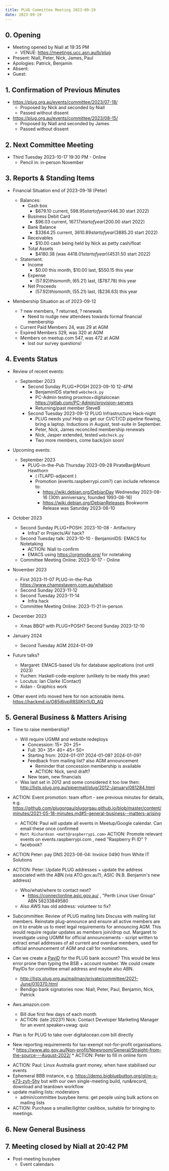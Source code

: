 ```yaml
---
title: PLUG Committee Meeting 2023-09-19
date: 2023-09-19
---
```


## 0. Opening
* Meeting opened by Niall at 19:35 PM
  * VENUE: https://meetings.ucc.asn.au/b/plug
* Present: Niall, Peter, Nick, James, Paul
* Apologies: Patrick, Benjamin
* Absent:
* Guest:

## 1. Confirmation of Previous Minutes
* https://plug.org.au/events/committee/2023/07-18/
  * Proposed by Nick and seconded by Niall
  * Passed without dissent
* https://plug.org.au/events/committee/2023/08-15/
  * Proposed by Niall and seconded by James
  * Passed without dissent

## 2. Next Committee Meeting
* Third Tuesday 2023-10-17 19:30 PM - Online
  * Pencil in: in-person November

## 3. Reports & Standing Items
* Financial Situation end of 2023-09-18 (Peter)
  * Balances:
    * Cash box
      * $679.10 current, $598.95 start of year ($446.30 start 2022)
    * Business Debit Card
      * $96.03 current, $167.17 start of year ($200.00 start 2022)
    * Bank Balance
      * $3364.25 current, $3610.89 start of year ($3885.20 start 2022)
    * Receivables
      * $10.00 cash being held by Nick as petty cash/float
    * Total Assets
      * $4180.38 (was $4418.01 start of year) ($4531.50 start 2022)
  * Statement:
    * Income
      * $0.00 this month, $10.00 last, $550.15 this year
    * Expense
      * ($57.92) this month, ($65.21) last, ($787.78) this year
    * Net Proceeds
      * ($57.92) this month, ($55.21) last, ($236.63) this year
      
* Membership Situation as of 2023-09-12
  - ? new members, ? returned, ? renewals
    - Need to nudge new attendees towards formal financial membership
  - Current Paid Members 24, was 29 at AGM
  - Expired Members 329, was 320 at AGM
  - Members on meetup.com 547, was 472 at AGM
    - lost our survey questions!

## 4. Events Status
* Review of recent events:
  * September 2023
    * Second Sunday PLUG+POSH 2023-09-10 12-4PM
      * BenjaminIDS started `webcheck.py`
      * PC-Admin testing proxmox+digitalocean https://gitlab.com/PC-Admin/provision-servers
      * Returning/past member SteveB
    * Second Tuesday 2023-09-12 PLUG Infrastructure Hack-night
      * PLUG needs you! Help us get our CI/CT/CD pipeline flowing, bring a laptop. Inductions in August, test-suite in September.
      * Peter, Nick, James reconciled membership renewals
      * Nick, Jasper extended, tested `webcheck.py`
      * Two more members, come back/join soon!

* Upcoming events:
  * September 2023
    * PLUG-in-the-Pub Thursday 2023-09-28 PirateBar@Mount Hawthorn
      * ( ITLAPD-adjacent )
      * Promotion (events.raspberrypi.com?) can include reference to:
        * https://wiki.debian.org/DebianDay Wednesday 2023-08-16 (30th anniversary, founded 1993-08-16)
        * https://wiki.debian.org/DebianReleases Bookworm Release was Saturday 2023-06-10

* October 2023
    * Second Sunday PLUG+POSH: 2023-10-08 - Artifactory
      * Infra? or Projects/AV hack?
    * Second Tuesday talk: 2023-10-10 - BenjaminIDS: EMACS for Notetaking
      * ACTION: Niall to confirm
      * EMACS using https://orgmode.org/ for notetaking
    * Committee Meeting Online: 2023-10-17 - Online

 * November 2023
    * First 2023-11-07 PLUG-in-the-Pub https://www.champstavern.com.au/whatson
    * Second Sunday 2023-11-12
    * Second Tuesday 2023-11-14
      * Infra hack
    * Committee Meeting Online: 2023-11-21 in-person
 * December 2023
    * Xmas BBQ? with PLUG+POSH? Second Sunday 2023-12-10
 * January 2024
    * Second Tuesday AGM 2024-01-09
* Future talks?
  * Margaret: EMACS-based UIs for database applications (not until 2023)
  * Yuchen: Haskell-code-explorer (unlikely to be ready this year)
  * Locutus: Ian Clarke (Contact)
  * Aidan - Graphics work
* Other event info moved here for non actionable items. https://hackmd.io/O85j6jvpR8SlIKln1UD_AQ

## 5. General Business & Matters Arising
* Time to raise membership?
  * Will require UGMM and website redeploys
    * Concession: 15+ 20+ 25+
    * Full: 30+ 35+ 40+ 45+ 50+
    * Starting from: 2024-01-01? 2024-01-08? 2024-01-09?
    * Feedback from mailing list? also AGM announcement
      * Reminder that concession membership is available
      * ACTION: Nick, send draft?
    * New team, new financials
  * Was last set in 2012 and some considered it too low then: http://lists.plug.org.au/pipermail/plug/2012-January/081284.html

* ACTION: Event promotion: team effort - see previous minutes for details, e.g. https://github.com/plugorgau/plugorgau.github.io/blob/master/content/minutes/2021-05-18-minutes.md#5-general-business--matters-arising
  * ACTION: Paul will update all events in Meetup/Google calendar. Can email these once confirmed
  * `Matt Richardson <matt@raspberrypi.com>` ACTION: Promote relevant events on events.raspberrypi.com , need "Raspberry Pi ID" ?
  * facebook?

* ACTION Peter: pay DNS 2023-06-04: Invoice 0490 from White IT Solutions

* ACTION: Peter: Update PLUG addresses + update the address associated with the ABN (via ATO.gov.au?), ASIC (N.B. Benjamin's new address)
  * Who/what/where to contact next?
    * https://connectonline.asic.gov.au/ , "Perth Linux User Group" ABN 58233849580
  * Also AWS has old address: volunteer to fix?

* Subcommittee: Review of PLUG mailing lists Discuss with mailing list members. Reinstate plug-announce and ensure all active members are on it to enable us to meet legal requirements for announcing AGM. This would require regular updates as members join/drop out. Margaret to investigate using UGMM for official announcements - script written to extract email addresses of all current and overdue members, used for official announcement of AGM and call for nominations.

* Can we create a [PayID](https://payid.com.au/) for the PLUG bank account? This would be less error prone than typing the BSB + account number. We could create PayIDs for committee email address and maybe also ABN.
    * http://lists.plug.org.au/mailman/private/committee/2021-June/010370.html
    * Bendigo bank signatories now: Niall, Peter, Paul, Benjamin, Nick, Patrick

* Aws.amazon.com
  * Bill due first few days of each month
  * ACTION: (late 2023?) Nick: Contact Developer Marketing Manager for an event speaker+swag: quiz
* Plan is for PLUG to take over digitalocean.com bill directly

* New reporting requirements for tax-exempt not-for-profit organisations.
      * https://www.ato.gov.au/Non-profit/Newsroom/General/Straight-from-the-source---August-2022/
      * ACTION: Peter to fill in online form

- ACTION: Paul: Linux Australia grant money, when have stabilised our events
- Ephemeral BBB instance, e.g. https://demo.bigbluebutton.org/gl/m-s-e73-zvh-5hy but with our own single-meeting build, run&record, download and teardown workflow
- update mailing lists: moderators
  - admin/committee busybee items: get people using bulk actions on mailing lists
- ACTION: Purchase a smaller/lighter cashbox, suitable for bringing to meetings.

## 6. New General Business

## 7. Meeting closed by Niall at 20:42 PM

- Post-meeting busybee
  - Event calendars
